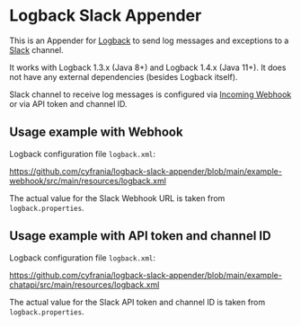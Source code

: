 # Logback Slack Appender 

This is an Appender for [Logback](http://logback.qos.ch/) 
to send log messages and exceptions to a [Slack](https://slack.com/) channel.

It works with Logback 1.3.x (Java 8+) and Logback 1.4.x (Java 11+).
It does not have any external dependencies (besides Logback itself).

Slack channel to receive log messages is configured 
via [Incoming Webhook](https://api.slack.com/messaging/webhooks)
or via API token and channel ID.

## Usage example with Webhook

Logback configuration file `logback.xml`:

https://github.com/cyfrania/logback-slack-appender/blob/main/example-webhook/src/main/resources/logback.xml

The actual value for the Slack Webhook URL is taken from `logback.properties`. 

## Usage example with API token and channel ID

Logback configuration file `logback.xml`:

https://github.com/cyfrania/logback-slack-appender/blob/main/example-chatapi/src/main/resources/logback.xml

The actual value for the Slack API token and channel ID is taken from `logback.properties`. 

